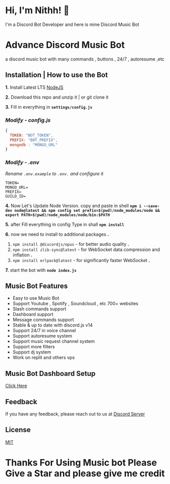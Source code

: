 # Hi, I'm Nithh! 👋

I'm a Discord Bot Developer and here is mine Discord Music Bot

# Advance Discord Music Bot

a discord music bot with many commands , buttons , 24/7 , autoresume ,etc

## **Installation | How to use the Bot**

**1.** Install Latest LTS [NodeJS](https://nodejs.org/en/)

**2.** Download this repo and unzip it | or git clone it

**3.** Fill in everything in **`settings/config.js`**

### _Modify - config.js_

```javascript
{
  TOKEN: "BOT_TOKEN",
  PREFIX: "BOT_PREFIX",
  mongodb : "MONGO_URL"
}
```

### _Modify - .env_

_*Rename `.env.example` to `.env.` and configure it*_

```env
TOKEN=
MONGO_URL=
PREFIX=
GUILD_ID=
```

**4.** Now Let's Update Node Version. copy and paste in shell **`npm i --save-dev node@latest && npm config set prefix=$(pwd)/node_modules/node && export PATH=$(pwd)/node_modules/node/bin:$PATH`**

**5.** after Fill everything in config Type in shall **`npm install`**

**6.** now we need to install to additional packages **.** <br/>

1.  `npm install @discordjs/opus` - for better audio quality **.** <br/>
2.  `npm install zlib-sync@latest` - for WebSocket data compression and inflation **.** <br/>
3.  `npm install erlpack@latest` - for significantly faster WebSocket **.** <br/>

**7.** start the bot with **`node index.js`**

## Music Bot Features

- Easy to use Music Bot
- Support Youtube , Spotify , Soundcloud , etc 700+ websites
- Slash commands support
- Dashboard support
- Message commands support
- Stable & up to date with discord.js v14
- Support 24/7 in voice channel
- Support autoresume system
- Support music request channel system
- Support more filters
- Support dj system
- Work on replit and others vps

## Music Bot Dashboard Setup

[Click Here](https://github.com/SkyNith/bot-music-discord/blob/main/README.md)

## Feedback

If you have any feedback, please reach out to us at [Discord Server](https://discord.gg/FuKfAREn9f)

## License

[MIT](https://choosealicense.com/licenses/mit/)

# Thanks For Using Music bot Please Give a Star and please give me credit
